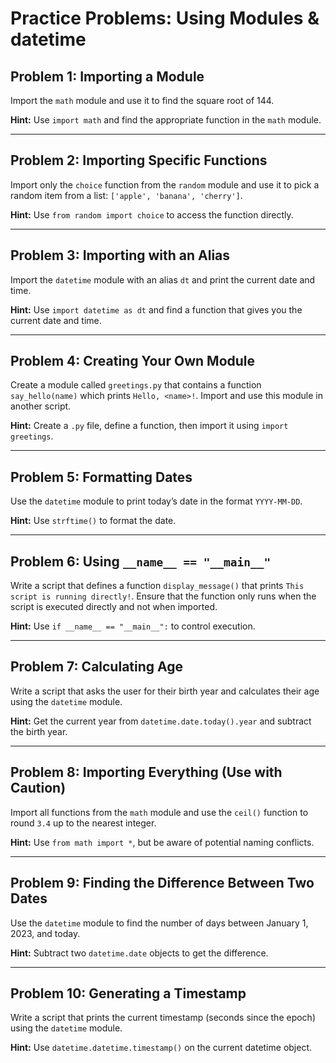 # Practice Problems: Using Modules & datetime

## Problem 1: Importing a Module
Import the `math` module and use it to find the square root of 144.

**Hint:** Use `import math` and find the appropriate function in the `math` module.

---

## Problem 2: Importing Specific Functions
Import only the `choice` function from the `random` module and use it to pick a random item from a list: `['apple', 'banana', 'cherry']`.

**Hint:** Use `from random import choice` to access the function directly.

---

## Problem 3: Importing with an Alias
Import the `datetime` module with an alias `dt` and print the current date and time.

**Hint:** Use `import datetime as dt` and find a function that gives you the current date and time.

---

## Problem 4: Creating Your Own Module
Create a module called `greetings.py` that contains a function `say_hello(name)` which prints `Hello, <name>!`. Import and use this module in another script.

**Hint:** Create a `.py` file, define a function, then import it using `import greetings`.

---

## Problem 5: Formatting Dates
Use the `datetime` module to print today’s date in the format `YYYY-MM-DD`.

**Hint:** Use `strftime()` to format the date.

---

## Problem 6: Using `__name__ == "__main__"`
Write a script that defines a function `display_message()` that prints `This script is running directly!`. Ensure that the function only runs when the script is executed directly and not when imported.

**Hint:** Use `if __name__ == "__main__":` to control execution.

---

## Problem 7: Calculating Age
Write a script that asks the user for their birth year and calculates their age using the `datetime` module.

**Hint:** Get the current year from `datetime.date.today().year` and subtract the birth year.

---

## Problem 8: Importing Everything (Use with Caution)
Import all functions from the `math` module and use the `ceil()` function to round `3.4` up to the nearest integer.

**Hint:** Use `from math import *`, but be aware of potential naming conflicts.

---

## Problem 9: Finding the Difference Between Two Dates
Use the `datetime` module to find the number of days between January 1, 2023, and today.

**Hint:** Subtract two `datetime.date` objects to get the difference.

---

## Problem 10: Generating a Timestamp
Write a script that prints the current timestamp (seconds since the epoch) using the `datetime` module.

**Hint:** Use `datetime.datetime.timestamp()` on the current datetime object.
